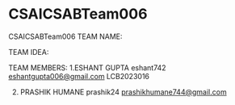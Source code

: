 # CSAICSABTeam006
CSAICSABTeam006
TEAM NAME:


TEAM IDEA:



TEAM MEMBERS:
1.ESHANT GUPTA eshant742 eshantgupta006@gmail.com LCB2023016

2. PRASHIK HUMANE prashik24
   prashikhumane744@gmail.com

